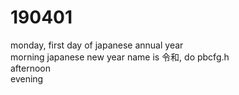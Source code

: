 # 190401

monday, first day of japanese annual year  
morning japanese new year name is 令和, do pbcfg.h   
afternoon    
evening   